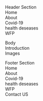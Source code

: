 Header Section <br>
    Home<br>
    About<br>
    Covid-19<br>
    health deseases<br>
    WFP<br>

Body<br>
    Introduction<br>
    Images<br>

Footer Section<br>
    Home<br>
    About<br>
    Covid-19<br>
    health deseases<br>
    WFP<br>
    Contact US<br>

